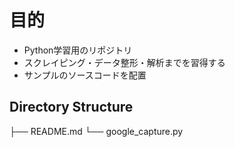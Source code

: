 # 目的

- Python学習用のリポジトリ
- スクレイピング・データ整形・解析までを習得する
- サンプルのソースコードを配置

## Directory Structure

├── README.md
└── google_capture.py
